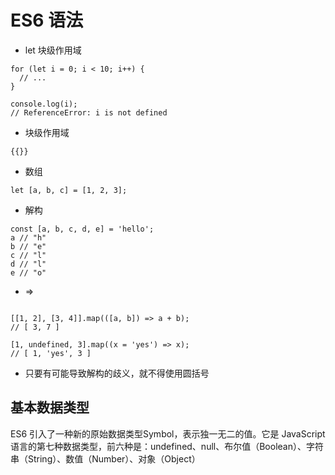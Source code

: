# ES6 语法

+ let 块级作用域
```
for (let i = 0; i < 10; i++) {
  // ...
}

console.log(i);
// ReferenceError: i is not defined
```
+ 块级作用域
```
{{}}
```
+ 数组
```
let [a, b, c] = [1, 2, 3];
```
+ 解构
```
const [a, b, c, d, e] = 'hello';
a // "h"
b // "e"
c // "l"
d // "l"
e // "o"
```
+ =>
```

[[1, 2], [3, 4]].map(([a, b]) => a + b);
// [ 3, 7 ]

[1, undefined, 3].map((x = 'yes') => x);
// [ 1, 'yes', 3 ]
```

+ 只要有可能导致解构的歧义，就不得使用圆括号

## 基本数据类型

ES6 引入了一种新的原始数据类型Symbol，表示独一无二的值。它是 JavaScript 语言的第七种数据类型，前六种是：undefined、null、布尔值（Boolean）、字符串（String）、数值（Number）、对象（Object）